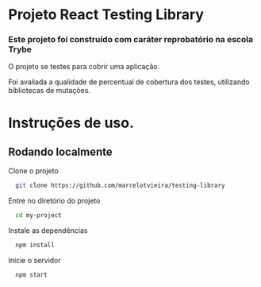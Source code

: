 
# Projeto React Testing Library

### Este projeto foi construído com caráter reprobatório na escola Trybe

O projeto se testes para cobrir uma aplicação.

Foi avaliada a qualidade de percentual de cobertura dos testes, utilizando bibliotecas de mutações.



# Instruções de uso.
## Rodando localmente

Clone o projeto

```bash
  git clone https://github.com/marcelotvieira/testing-library
```

Entre no diretório do projeto

```bash
  cd my-project
```

Instale as dependências

```bash
  npm install
```

Inicie o servidor

```bash
  npm start
```
